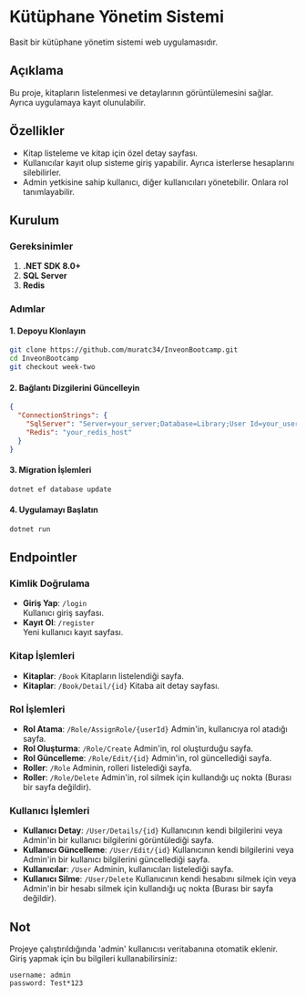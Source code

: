 # Kütüphane Yönetim Sistemi
Basit bir kütüphane yönetim sistemi web uygulamasıdır.

## Açıklama
Bu proje, kitapların listelenmesi ve detaylarının görüntülemesini sağlar. Ayrıca uygulamaya kayıt olunulabilir.

## Özellikler
- Kitap listeleme ve kitap için özel detay sayfası.
- Kullanıcılar kayıt olup sisteme giriş yapabilir. Ayrıca isterlerse hesaplarını silebilirler.
- Admin yetkisine sahip kullanıcı, diğer kullanıcıları yönetebilir. Onlara rol tanımlayabilir.

## Kurulum

### Gereksinimler

1. **.NET SDK 8.0+**  
2. **SQL Server**  
3. **Redis**  

### Adımlar
#### 1. Depoyu Klonlayın
```bash
git clone https://github.com/muratc34/InveonBootcamp.git
cd InveonBootcamp
git checkout week-two
````
#### 2. Bağlantı Dizgilerini Güncelleyin
```json
{
  "ConnectionStrings": {
    "SqlServer": "Server=your_server;Database=Library;User Id=your_user;Password=your_password;",
    "Redis": "your_redis_host"
  }
}
````
#### 3. Migration İşlemleri
```bash
dotnet ef database update
````
#### 4. Uygulamayı Başlatın
```bash
dotnet run
````

## Endpointler
### Kimlik Doğrulama
- **Giriş Yap**: `/login`  
  Kullanıcı giriş sayfası.
- **Kayıt Ol**: `/register`  
  Yeni kullanıcı kayıt sayfası.
 
### Kitap İşlemleri
- **Kitaplar**: `/Book`
  Kitapların listelendiği sayfa.
- **Kitaplar**: `/Book/Detail/{id}`
  Kitaba ait detay sayfası.

### Rol İşlemleri
- **Rol Atama**: `/Role/AssignRole/{userId}`
  Admin'in, kullanıcıya rol atadığı sayfa.
- **Rol Oluşturma**: `/Role/Create`
  Admin'in, rol oluşturduğu sayfa.
- **Rol Güncelleme**: `/Role/Edit/{id}`
  Admin'in, rol güncellediği sayfa.
- **Roller**: `/Role`
  Adminin, rolleri listelediği sayfa.
- **Roller**: `/Role/Delete`
  Admin'in, rol silmek için kullandığı uç nokta (Burası bir sayfa değildir).

### Kullanıcı İşlemleri
- **Kullanıcı Detay**: `/User/Details/{id}`
  Kullanıcının kendi bilgilerini veya Admin'in bir kullanıcı bilgilerini görüntülediği sayfa.
- **Kullanıcı Güncelleme**: `/User/Edit/{id}`
  Kullanıcının kendi bilgilerini veya Admin'in bir kullanıcı bilgilerini güncellediği sayfa.
- **Kullanıcılar**: `/User`
  Adminin, kullanıcıları listelediği sayfa.
- **Kullanıcı Silme**: `/User/Delete`
  Kullanıcının kendi hesabını silmek için veya Admin'in bir hesabı silmek için kullandığı uç nokta (Burası bir sayfa değildir).

## Not
Projeye çalıştırıldığında 'admin' kullanıcısı veritabanına otomatik eklenir. Giriş yapmak için bu bilgileri kullanabilirsiniz:
```
username: admin
password: Test*123
```



